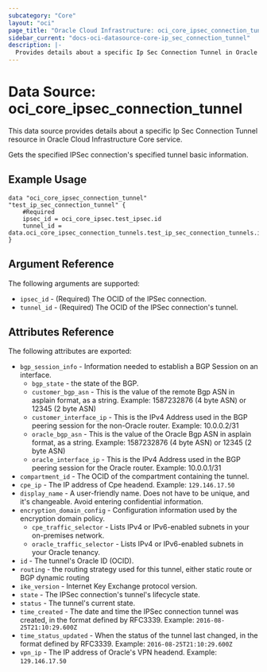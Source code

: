 ```yaml
---
subcategory: "Core"
layout: "oci"
page_title: "Oracle Cloud Infrastructure: oci_core_ipsec_connection_tunnel"
sidebar_current: "docs-oci-datasource-core-ip_sec_connection_tunnel"
description: |-
  Provides details about a specific Ip Sec Connection Tunnel in Oracle Cloud Infrastructure Core service
---
```


# Data Source: oci_core_ipsec_connection_tunnel
This data source provides details about a specific Ip Sec Connection Tunnel resource in Oracle Cloud Infrastructure Core service.

Gets the specified IPSec connection's specified tunnel basic information.


## Example Usage

```hcl
data "oci_core_ipsec_connection_tunnel" "test_ip_sec_connection_tunnel" {
	#Required
	ipsec_id = oci_core_ipsec.test_ipsec.id
	tunnel_id = data.oci_core_ipsec_connection_tunnels.test_ip_sec_connection_tunnels.ip_sec_connection_tunnels[0].id
}
```

## Argument Reference

The following arguments are supported:

* `ipsec_id` - (Required) The OCID of the IPSec connection.
* `tunnel_id` - (Required) The OCID of the IPSec connection's tunnel.


## Attributes Reference

The following attributes are exported:

* `bgp_session_info` - Information needed to establish a BGP Session on an interface. 
	* `bgp_state` - the state of the BGP. 
	* `customer_bgp_asn` - This is the value of the remote Bgp ASN in asplain format, as a string. Example: 1587232876 (4 byte ASN) or 12345 (2 byte ASN) 
	* `customer_interface_ip` - This is the IPv4 Address used in the BGP peering session for the non-Oracle router. Example: 10.0.0.2/31 
	* `oracle_bgp_asn` - This is the value of the Oracle Bgp ASN in asplain format, as a string. Example: 1587232876 (4 byte ASN) or 12345 (2 byte ASN) 
	* `oracle_interface_ip` - This is the IPv4 Address used in the BGP peering session for the Oracle router. Example: 10.0.0.1/31 
* `compartment_id` - The OCID of the compartment containing the tunnel.
* `cpe_ip` - The IP address of Cpe headend.  Example: `129.146.17.50` 
* `display_name` - A user-friendly name. Does not have to be unique, and it's changeable. Avoid entering confidential information. 
* `encryption_domain_config` - Configuration information used by the encryption domain policy.
	* `cpe_traffic_selector` - Lists IPv4 or IPv6-enabled subnets in your on-premises network.
	* `oracle_traffic_selector` - Lists IPv4 or IPv6-enabled subnets in your Oracle tenancy.
* `id` - The tunnel's Oracle ID (OCID).
* `routing` - the routing strategy used for this tunnel, either static route or BGP dynamic routing
* `ike_version` - Internet Key Exchange protocol version.
* `state` - The IPSec connection's tunnel's lifecycle state.
* `status` - The tunnel's current state.
* `time_created` - The date and time the IPSec connection tunnel was created, in the format defined by RFC3339.  Example: `2016-08-25T21:10:29.600Z` 
* `time_status_updated` - When the status of the tunnel last changed, in the format defined by RFC3339.  Example: `2016-08-25T21:10:29.600Z` 
* `vpn_ip` - The IP address of Oracle's VPN headend.  Example: `129.146.17.50` 

